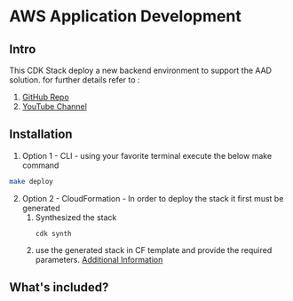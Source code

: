 # AWS Application Development
## Intro
This CDK Stack deploy a new backend environment to support the AAD solution. for further details refer to :
1. [GitHub Repo](https://github.com/awslabs/app-development-for-backstage-io-on-aws)
2. [YouTube Channel](https://www.youtube.com/playlist?list=PLhr1KZpdzukemoBUAPNUMCgGk88pdURJB)

## Installation

1. Option 1 - CLI - using your favorite terminal execute the below make command
```bash
make deploy
```
2. Option 2 - CloudFormation - In order to deploy the stack it first must be generated
   1. Synthesized the stack
        ```
        cdk synth
        ``` 
   2.  use the generated stack in CF template and provide the required parameters. [Additional Information](https://aws.amazon.com/blogs/infrastructure-and-automation/deploy-cloudformation-stacks-at-the-click-of-a-button/)


## What's included?

